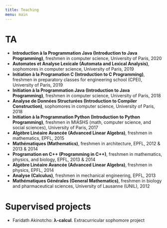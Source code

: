 ```yaml
---
title: Teaching
menu: main
---
```


# TA

- **Introduction à la Programmation Java (Introduction to Java Programming)**,
  freshmen in computer science, University of Paris, 2020
- **Automates et Analyse Lexicale (Automata and Lexical Analysis)**, sophomores
  in computer science, University of Paris, 2019
- **Initiation à la Programation C (Introduction to C Programming)**, freshmen
  in preparatory classes for engineering school (CPEI), University of Paris,
  2019
- **Initiation à la Programmation Java (Introduction to Java Programming)**,
  freshmen in computer science, University of Paris, 2018
- **Analyse de Données Structurées (Introduction to Compiler Construction)**,
  sophomores in computer science, University of Paris, 2018
- **Initiation à la Programmation Python (Introduction to Python
  Programming)**, freshmen in MIASHS (math, computer science, and social
  sciences), University of Paris, 2017
- **Algèbre Linéaire Avancée (Advanced Linear Algebra)**, freshmen in
  mathematics, EPFL, 2015
- **Mathématiques (Mathematics)**, freshmen in architecture, EPFL, 2012 & 2013
  & 2014
- **Programation en C++ (Programming in C++)**, freshmen in mathematics,
  physics, and biology, EPFL, 2013 & 2014
- **Algèbre Linéaire Avancée (Advanced Linear Algebra)**, freshmen in physics,
  EPFL, 2014
- **Analyse (Calculus)**, freshmen in mechanical engineering, EPFL, 2013
- **Mathématiques Générales (General Mathematics)**, freshmen in biology and
  pharmaceutical sciences, University of Lausanne (UNIL), 2012

# Supervised projects

- Faridath Akinotcho: **λ-calcul**. Extracurricular sophomore project
